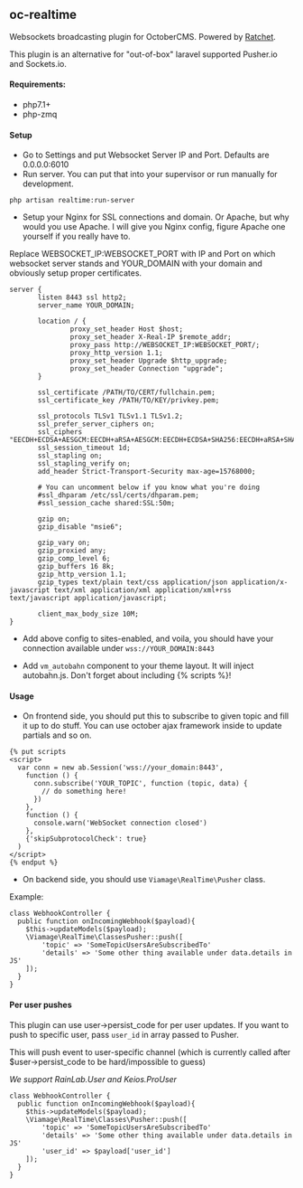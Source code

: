 ## oc-realtime

Websockets broadcasting plugin for OctoberCMS. Powered by [Ratchet](http://socketo.me/).

This plugin is an alternative for "out-of-box" laravel supported Pusher.io and Sockets.io.

#### Requirements:

- php7.1+
- php-zmq

#### Setup

- Go to Settings and put Websocket Server IP and Port. Defaults are 0.0.0.0:6010
- Run server. You can put that into your supervisor or run manually for development.

```
php artisan realtime:run-server
```

- Setup your Nginx for SSL connections and domain. Or Apache, but why would you use Apache. I will give you Nginx config, figure Apache one yourself if you really have to.

Replace WEBSOCKET_IP:WEBSOCKET_PORT with IP and Port on which websocket server stands and YOUR_DOMAIN with your domain and obviously setup proper certificates.

```
server {
       listen 8443 ssl http2;
       server_name YOUR_DOMAIN;

       location / {
               proxy_set_header Host $host;
               proxy_set_header X-Real-IP $remote_addr;
               proxy_pass http://WEBSOCKET_IP:WEBSOCKET_PORT/;
               proxy_http_version 1.1;
               proxy_set_header Upgrade $http_upgrade;
               proxy_set_header Connection "upgrade";
       }

       ssl_certificate /PATH/TO/CERT/fullchain.pem;
       ssl_certificate_key /PATH/TO/KEY/privkey.pem;

       ssl_protocols TLSv1 TLSv1.1 TLSv1.2;
       ssl_prefer_server_ciphers on;
       ssl_ciphers "EECDH+ECDSA+AESGCM:EECDH+aRSA+AESGCM:EECDH+ECDSA+SHA256:EECDH+aRSA+SHA256:EECDH+ECDSA+SHA384:EECDH+ECDSA+SHA256:EECDH+aRSA+SHA384:EDH+aRSA+AESGCM:EDH+aRSA+SHA256:EDH+aRSA:EECDH:!aNULL:!eNULL:!MEDIUM:!LOW:!3DES:!MD5:!EXP:!PSK:!SRP:!DSS:!RC4:!SEED";
       ssl_session_timeout 1d;
       ssl_stapling on;
       ssl_stapling_verify on;
       add_header Strict-Transport-Security max-age=15768000;

       # You can uncomment below if you know what you're doing
       #ssl_dhparam /etc/ssl/certs/dhparam.pem;
       #ssl_session_cache shared:SSL:50m;

       gzip on;
       gzip_disable "msie6";

       gzip_vary on;
       gzip_proxied any;
       gzip_comp_level 6;
       gzip_buffers 16 8k;
       gzip_http_version 1.1;
       gzip_types text/plain text/css application/json application/x-javascript text/xml application/xml application/xml+rss text/javascript application/javascript;

       client_max_body_size 10M;
}

```

- Add above config to sites-enabled, and voila, you should have your connection available under `wss://YOUR_DOMAIN:8443`

- Add `vm_autobahn` component to your theme layout. It will inject autobahn.js. Don't forget about including {% scripts %}!


#### Usage

- On frontend side, you should put this to subscribe to given topic and fill it up to do stuff. You can use october ajax framework inside to update partials and so on. 

```
{% put scripts
<script>
  var conn = new ab.Session('wss://your_domain:8443',
    function () {
      conn.subscribe('YOUR_TOPIC', function (topic, data) {
        // do something here!
      })
    },
    function () {
      console.warn('WebSocket connection closed')
    },
    {'skipSubprotocolCheck': true}
  )
</script>
{% endput %}
```


- On backend side, you should use `Viamage\RealTime\Pusher` class.

Example:

```
class WebhookController {
  public function onIncomingWebhook($payload){
    $this->updateModels($payload);
    \Viamage\RealTime\ClassesPusher::push([
        'topic' => 'SomeTopicUsersAreSubscribedTo'
        'details' => 'Some other thing available under data.details in JS'  
    ]);
  }
}
```

#### Per user pushes

This plugin can use user->persist_code for per user updates. If you want to push to specific user, pass `user_id` in array passed to Pusher.

This will push event to user-specific channel (which is currently called after $user->persist_code to be hard/impossible to guess)

*We support RainLab.User and Keios.ProUser*

```
class WebhookController {
  public function onIncomingWebhook($payload){
    $this->updateModels($payload);
    \Viamage\RealTime\Classes\Pusher::push([
        'topic' => 'SomeTopicUsersAreSubscribedTo'
        'details' => 'Some other thing available under data.details in JS'
        'user_id' => $payload['user_id']  
    ]);
  }
}
```

